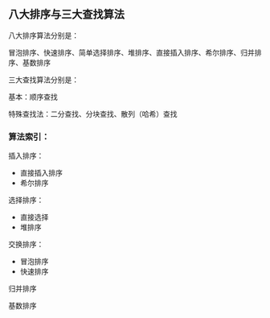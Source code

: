 ## 八大排序与三大查找算法

八大排序算法分别是：

冒泡排序、快速排序、简单选择排序、堆排序、直接插入排序、希尔排序、归并排序、基数排序


三大查找算法分别是：

基本：顺序查找

特殊查找法：二分查找、分块查找、散列（哈希）查找


### 算法索引：

插入排序：
+ 直接插入排序
+ 希尔排序

选择排序：
+ 直接选择
+ 堆排序

交换排序：
+ 冒泡排序
+ 快速排序

归并排序

基数排序
